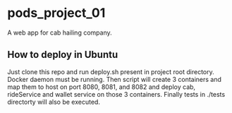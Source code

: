 # pods_project_01

A web app for cab hailing company.

## How to deploy in Ubuntu

Just clone this repo and run deploy.sh present in project root directory.
Docker daemon must be running. Then script will create 3 containers and map them to host 
on port 8080, 8081, and 8082 and deploy cab, rideService and wallet service on those 3 containers.
Finally tests in ./tests directorty will also be executed.
